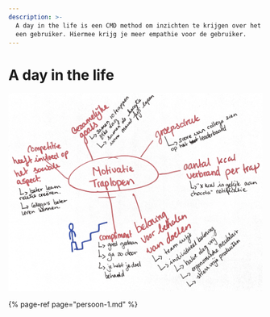 ```yaml
---
description: >-
  A day in the life is een CMD method om inzichten te krijgen over het leven van
  een gebruiker. Hiermee krijg je meer empathie voor de gebruiker.
---
```


# A day in the life

![Afbeelding 138](../../../.gitbook/assets/scannable-document-5-on-8-jun-2019-at-20_18_54.png)

{% page-ref page="persoon-1.md" %}

